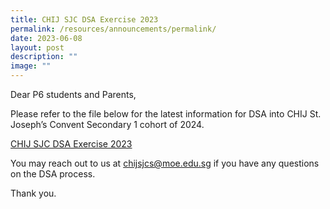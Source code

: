 ```yaml
---
title: CHIJ SJC DSA Exercise 2023
permalink: /resources/announcements/permalink/
date: 2023-06-08
layout: post
description: ""
image: ""
---
```

Dear P6 students and Parents,

Please refer to the file below for the latest information for DSA into CHIJ St. Joseph’s Convent Secondary 1 cohort of 2024.

[CHIJ SJC DSA Exercise 2023](/files/Useful%20Links/Students/Students/chij%20sjc%20dsa%20exercise%202023.pdf)

You may reach out to us at chijsjcs@moe.edu.sg if you have any questions on the DSA process. 

Thank you.